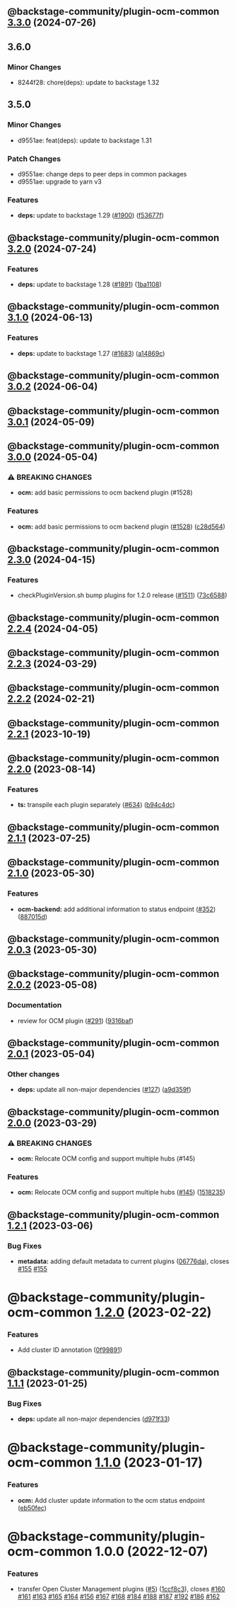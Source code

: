 ## @backstage-community/plugin-ocm-common [3.3.0](https://github.com/janus-idp/backstage-plugins/compare/@backstage-community/plugin-ocm-common@3.2.0...@backstage-community/plugin-ocm-common@3.3.0) (2024-07-26)

## 3.6.0

### Minor Changes

- 8244f28: chore(deps): update to backstage 1.32

## 3.5.0

### Minor Changes

- d9551ae: feat(deps): update to backstage 1.31

### Patch Changes

- d9551ae: change deps to peer deps in common packages
- d9551ae: upgrade to yarn v3

### Features

- **deps:** update to backstage 1.29 ([#1900](https://github.com/janus-idp/backstage-plugins/issues/1900)) ([f53677f](https://github.com/janus-idp/backstage-plugins/commit/f53677fb02d6df43a9de98c43a9f101a6db76802))

## @backstage-community/plugin-ocm-common [3.2.0](https://github.com/janus-idp/backstage-plugins/compare/@backstage-community/plugin-ocm-common@3.1.0...@backstage-community/plugin-ocm-common@3.2.0) (2024-07-24)

### Features

- **deps:** update to backstage 1.28 ([#1891](https://github.com/janus-idp/backstage-plugins/issues/1891)) ([1ba1108](https://github.com/janus-idp/backstage-plugins/commit/1ba11088e0de60e90d138944267b83600dc446e5))

## @backstage-community/plugin-ocm-common [3.1.0](https://github.com/janus-idp/backstage-plugins/compare/@backstage-community/plugin-ocm-common@3.0.2...@backstage-community/plugin-ocm-common@3.1.0) (2024-06-13)

### Features

- **deps:** update to backstage 1.27 ([#1683](https://github.com/janus-idp/backstage-plugins/issues/1683)) ([a14869c](https://github.com/janus-idp/backstage-plugins/commit/a14869c3f4177049cb8d6552b36c3ffd17e7997d))

## @backstage-community/plugin-ocm-common [3.0.2](https://github.com/janus-idp/backstage-plugins/compare/@backstage-community/plugin-ocm-common@3.0.1...@backstage-community/plugin-ocm-common@3.0.2) (2024-06-04)

## @backstage-community/plugin-ocm-common [3.0.1](https://github.com/janus-idp/backstage-plugins/compare/@backstage-community/plugin-ocm-common@3.0.0...@backstage-community/plugin-ocm-common@3.0.1) (2024-05-09)

## @backstage-community/plugin-ocm-common [3.0.0](https://github.com/janus-idp/backstage-plugins/compare/@backstage-community/plugin-ocm-common@2.3.0...@backstage-community/plugin-ocm-common@3.0.0) (2024-05-04)

### ⚠ BREAKING CHANGES

- **ocm:** add basic permissions to ocm backend plugin (#1528)

### Features

- **ocm:** add basic permissions to ocm backend plugin ([#1528](https://github.com/janus-idp/backstage-plugins/issues/1528)) ([c28d564](https://github.com/janus-idp/backstage-plugins/commit/c28d5643034912228425930a42b60bbe4bc8a8ec))

## @backstage-community/plugin-ocm-common [2.3.0](https://github.com/janus-idp/backstage-plugins/compare/@backstage-community/plugin-ocm-common@2.2.4...@backstage-community/plugin-ocm-common@2.3.0) (2024-04-15)

### Features

- checkPluginVersion.sh bump plugins for 1.2.0 release ([#1511](https://github.com/janus-idp/backstage-plugins/issues/1511)) ([73c6588](https://github.com/janus-idp/backstage-plugins/commit/73c6588adb7e8c20907b06f2a8ef248cfd4332e4))

## @backstage-community/plugin-ocm-common [2.2.4](https://github.com/janus-idp/backstage-plugins/compare/@backstage-community/plugin-ocm-common@2.2.3...@backstage-community/plugin-ocm-common@2.2.4) (2024-04-05)

## @backstage-community/plugin-ocm-common [2.2.3](https://github.com/janus-idp/backstage-plugins/compare/@backstage-community/plugin-ocm-common@2.2.2...@backstage-community/plugin-ocm-common@2.2.3) (2024-03-29)

## @backstage-community/plugin-ocm-common [2.2.2](https://github.com/janus-idp/backstage-plugins/compare/@backstage-community/plugin-ocm-common@2.2.1...@backstage-community/plugin-ocm-common@2.2.2) (2024-02-21)

## @backstage-community/plugin-ocm-common [2.2.1](https://github.com/janus-idp/backstage-plugins/compare/@backstage-community/plugin-ocm-common@2.2.0...@backstage-community/plugin-ocm-common@2.2.1) (2023-10-19)

## @backstage-community/plugin-ocm-common [2.2.0](https://github.com/janus-idp/backstage-plugins/compare/@backstage-community/plugin-ocm-common@2.1.1...@backstage-community/plugin-ocm-common@2.2.0) (2023-08-14)

### Features

- **ts:** transpile each plugin separately ([#634](https://github.com/janus-idp/backstage-plugins/issues/634)) ([b94c4dc](https://github.com/janus-idp/backstage-plugins/commit/b94c4dc50ada328e5ce1bed5fb7c76f64607e1ee))

## @backstage-community/plugin-ocm-common [2.1.1](https://github.com/janus-idp/backstage-plugins/compare/@backstage-community/plugin-ocm-common@2.1.0...@backstage-community/plugin-ocm-common@2.1.1) (2023-07-25)

## @backstage-community/plugin-ocm-common [2.1.0](https://github.com/janus-idp/backstage-plugins/compare/@backstage-community/plugin-ocm-common@2.0.3...@backstage-community/plugin-ocm-common@2.1.0) (2023-05-30)

### Features

- **ocm-backend:** add additional information to status endpoint ([#352](https://github.com/janus-idp/backstage-plugins/issues/352)) ([887015d](https://github.com/janus-idp/backstage-plugins/commit/887015d18e665b1795e8c28e6fcc4f24aa7f3257))

## @backstage-community/plugin-ocm-common [2.0.3](https://github.com/janus-idp/backstage-plugins/compare/@backstage-community/plugin-ocm-common@2.0.2...@backstage-community/plugin-ocm-common@2.0.3) (2023-05-30)

## @backstage-community/plugin-ocm-common [2.0.2](https://github.com/janus-idp/backstage-plugins/compare/@backstage-community/plugin-ocm-common@2.0.1...@backstage-community/plugin-ocm-common@2.0.2) (2023-05-08)

### Documentation

- review for OCM plugin ([#291](https://github.com/janus-idp/backstage-plugins/issues/291)) ([9316baf](https://github.com/janus-idp/backstage-plugins/commit/9316bafd954f2c6986baa620ea13a74dcb558b29))

## @backstage-community/plugin-ocm-common [2.0.1](https://github.com/janus-idp/backstage-plugins/compare/@backstage-community/plugin-ocm-common@2.0.0...@backstage-community/plugin-ocm-common@2.0.1) (2023-05-04)

### Other changes

- **deps:** update all non-major dependencies ([#127](https://github.com/janus-idp/backstage-plugins/issues/127)) ([a9d359f](https://github.com/janus-idp/backstage-plugins/commit/a9d359f01448d1b9b4b4d3d9b087052fb6ff16b3))

## @backstage-community/plugin-ocm-common [2.0.0](https://github.com/janus-idp/backstage-plugins/compare/@backstage-community/plugin-ocm-common@1.2.1...@backstage-community/plugin-ocm-common@2.0.0) (2023-03-29)

### ⚠ BREAKING CHANGES

- **ocm:** Relocate OCM config and support multiple hubs (#145)

### Features

- **ocm:** Relocate OCM config and support multiple hubs ([#145](https://github.com/janus-idp/backstage-plugins/issues/145)) ([1518235](https://github.com/janus-idp/backstage-plugins/commit/1518235833d37b03cbcb75e9148e75e76908a53a))

## @backstage-community/plugin-ocm-common [1.2.1](https://github.com/janus-idp/backstage-plugins/compare/@backstage-community/plugin-ocm-common@1.2.0...@backstage-community/plugin-ocm-common@1.2.1) (2023-03-06)

### Bug Fixes

- **metadata:** adding default metadata to current plugins ([06776da](https://github.com/janus-idp/backstage-plugins/commit/06776dafdbab6d4fa85b92d5b676f65d97bbdb44)), closes [#155](https://github.com/janus-idp/backstage-plugins/issues/155) [#155](https://github.com/janus-idp/backstage-plugins/issues/155)

# @backstage-community/plugin-ocm-common [1.2.0](https://github.com/janus-idp/backstage-plugins/compare/@backstage-community/plugin-ocm-common@1.1.1...@backstage-community/plugin-ocm-common@1.2.0) (2023-02-22)

### Features

- Add cluster ID annotation ([0f99891](https://github.com/janus-idp/backstage-plugins/commit/0f9989108eef9a2370fd1c544306fe2c2e160a89))

## @backstage-community/plugin-ocm-common [1.1.1](https://github.com/janus-idp/backstage-plugins/compare/@backstage-community/plugin-ocm-common@1.1.0...@backstage-community/plugin-ocm-common@1.1.1) (2023-01-25)

### Bug Fixes

- **deps:** update all non-major dependencies ([d971f33](https://github.com/janus-idp/backstage-plugins/commit/d971f33c3f79ac4ec36dfb8b579f07d8dbcef8f1))

# @backstage-community/plugin-ocm-common [1.1.0](https://github.com/janus-idp/backstage-plugins/compare/@backstage-community/plugin-ocm-common@1.0.0...@backstage-community/plugin-ocm-common@1.1.0) (2023-01-17)

### Features

- **ocm:** Add cluster update information to the ocm status endpoint ([eb50fec](https://github.com/janus-idp/backstage-plugins/commit/eb50fec30ca2397931b986421055e46922810d21))

# @backstage-community/plugin-ocm-common 1.0.0 (2022-12-07)

### Features

- transfer Open Cluster Management plugins ([#5](https://github.com/janus-idp/backstage-plugins/issues/5)) ([1ccf8c3](https://github.com/janus-idp/backstage-plugins/commit/1ccf8c35f9ade6ff57f4897424d0202fed8ce7e8)), closes [#160](https://github.com/janus-idp/backstage-plugins/issues/160) [#161](https://github.com/janus-idp/backstage-plugins/issues/161) [#163](https://github.com/janus-idp/backstage-plugins/issues/163) [#165](https://github.com/janus-idp/backstage-plugins/issues/165) [#164](https://github.com/janus-idp/backstage-plugins/issues/164) [#156](https://github.com/janus-idp/backstage-plugins/issues/156) [#167](https://github.com/janus-idp/backstage-plugins/issues/167) [#168](https://github.com/janus-idp/backstage-plugins/issues/168) [#184](https://github.com/janus-idp/backstage-plugins/issues/184) [#188](https://github.com/janus-idp/backstage-plugins/issues/188) [#187](https://github.com/janus-idp/backstage-plugins/issues/187) [#192](https://github.com/janus-idp/backstage-plugins/issues/192) [#186](https://github.com/janus-idp/backstage-plugins/issues/186) [#162](https://github.com/janus-idp/backstage-plugins/issues/162)
